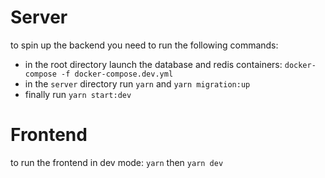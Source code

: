 # Server

to spin up the backend you need to run the following commands:

- in the root directory launch the database and redis containers: `docker-compose -f docker-compose.dev.yml`
- in the `server` directory run `yarn` and `yarn migration:up`
- finally run `yarn start:dev`

# Frontend

to run the frontend in dev mode: `yarn` then `yarn dev`
